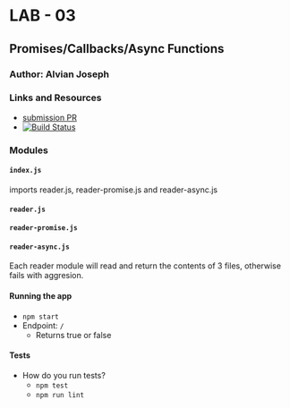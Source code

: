 # LAB - 03

## Promises/Callbacks/Async Functions

### Author: Alvian Joseph

### Links and Resources
* [submission PR](https://github.com/alvian-401-advanced-javascript/lab-03-async)
* [![Build Status](https://www.travis-ci.com/alvian-401-advanced-javascript/lab-03-async.svg?branch=master)](https://www.travis-ci.com/alvian-401-advanced-javascript/lab-03-async)



### Modules
#### `index.js`
imports reader.js, reader-promise.js and reader-async.js

#### `reader.js`
#### `reader-promise.js`
#### `reader-async.js`
Each reader module will read and return the contents of 3 files,
otherwise fails with aggresion.


#### Running the app
* `npm start`
* Endpoint: `/`
  * Returns true or false

  
#### Tests
* How do you run tests?
  * `npm test`
  * `npm run lint`
